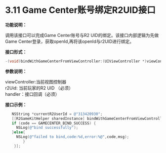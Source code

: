 # 3.11 Game Center账号绑定R2UID接口

**功能说明：**

调用该接口可以完成Game Center账号与R2 UID的绑定。该接口内部逻辑为先做Game Center登录，获取openId,再将该openId与r2UID进行绑定。

**接口形式：**

```objectivec
-(void)bindWithGameCenterFromViewController:(UIViewController *)viewController r2userId:(NSString*)r2Uid completionHandler:(R2GCBindHandler)handler;
```

**参数说明：**

viewController:当前视图控制器  
r2Uid: 当前玩家的R2 UID （必须）  
handler：接口回调（必须）

**接口示例：**

```objectivec
   NSString *currentR2UserId = @"313420930";
   [[R2GameKitHelper sharedInstance] bindWithGameCenterFromViewController:self r2userId:currentR2UserId completionHandler:^(int code, NSString *msg, R2BindResponse *result) {
   if (code == GAMECENTER_BIND_SUCCESS) {
     NSLog(@"bind successfully");
   }else{
     NSLog(@"failed to bind,code:%d,error:%@",code,msg);
        }
    }];
```

